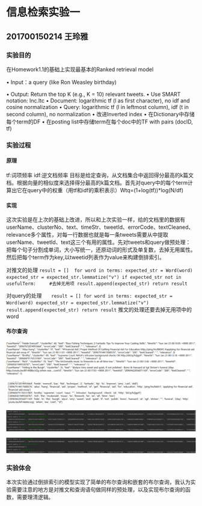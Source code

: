 # 信息检索实验一
## 201700150214 王玲雅

### 实验目的
在Homework1.1的基础上实现最基本的Ranked retrieval model

• Input：a query (like Ron Weasley birthday)

• Output: Return the top K (e.g., K = 10) relevant tweets.
• Use SMART notation: lnc.ltc
• Document: logarithmic tf (l as first character), no idf and cosine 
normalization
• Query: logarithmic tf (l in leftmost column), idf (t in second column), no 
normalization
• 改进Inverted index
• 在Dictionary中存储每个term的DF
• 在posting list中存储term在每个doc中的TF with pairs (docID, tf) 
### 实验过程
#### 原理
tf:词项频率
idf:逆文档频率
目标是给定查询，从文档集合中返回得分最高的k篇文档。根据向量的相似度来选择得分最高的k篇文档。首先对query中的每个term计算出它在query中的权重（用tf和idf的乘积表示）Wtq=(1+log(tf))*log(N/df)
#### 实现
   这次实验是在上次的基础上改进，所以和上次实验一样，给的文档里的数据有userName、clusterNo、text、timeStr、tweetId、errorCode、textCleaned、relevance多个属性，对每一行数据也就是每一条tweets需要从中提取userName、tweetId、text这三个有用的属性。先对tweets和query做预处理：把每个句子分割成单词，大小写统一，还原动词的形式及单复数，去掉无用属性。然后把每个term作为key,以tweetid列表作为value来构建倒排索引。
   
   对推文的处理
   ` result = [] 
    for word in terms:
        expected_str = Word(word)
        expected_str = expected_str.lemmatize("v")
        if expected_str not in usefulTerm:     #去掉无用项
            result.append(expected_str)
    return result `
    
  对query的处理
    `    result = []
    for word in terms:
        expected_str = Word(word)
        expected_str = expected_str.lemmatize("v")
        result.append(expected_str)
    return result `
推文的处理还要去掉无用项中的word

#### 布尔查询


![处理前的初始推文格式](https://github.com/479136200/IR-experiments/blob/master/images/L%60HCF2RHTR_QO%40%60HG56AM%7D5.png)

![处理后的推文格式](https://github.com/479136200/IR-experiments/blob/master/images/picture3.png)

![query长度为3的查询结果](https://github.com/479136200/IR-experiments/blob/master/images/picture1.png)

![query长度为5的查询结果](https://github.com/479136200/IR-experiments/blob/master/images/picture2.png)

### 实验体会
本次实验通过倒排索引的模型实现了简单的布尔查询和嵌套的布尔查询，我认为实验需要注意的地方是对推文和查询语句做同样的预处理，以及实现布尔查询的函数，需要理清逻辑。

